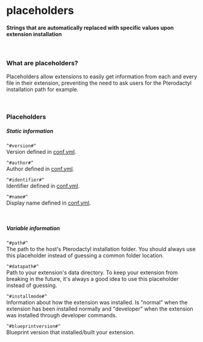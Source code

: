 # placeholders
<h4 class="fw-light">Strings that are automatically replaced with specific values upon extension installation</h4><br/>

### **What are placeholders?**
Placeholders allow extensions to easily get information from each and every file in their extension, preventing the need to ask users for the Pterodactyl installation path for example.

<br/>

### **Placeholders**

##### Static information
`^#version#^`\
Version defined in [conf.yml](?page=documentation/confyml).

`^#author#^`\
Author defined in [conf.yml](?page=documentation/confyml).

`^#identifier#^`\
Identifier defined in [conf.yml](?page=documentation/confyml).

`^#name#^`\
Display name defined in [conf.yml](?page=documentation/confyml).

<br/>

##### Variable information
`^#path#^`\
The path to the host's Pterodactyl installation folder. You should always use this placeholder instead of guessing a common folder location.

`^#datapath#^`\
Path to your extension's data directory. To keep your extension from breaking in the future, it's always a good idea to use this placeholder instead of guessing.

`^#installmode#^`\
Information about how the extension was installed. Is "normal" when the extension has been installed normally and "developer" when the extension was installed through developer commands.

`^#blueprintversion#^`\
Blueprint version that installed/built your extension.